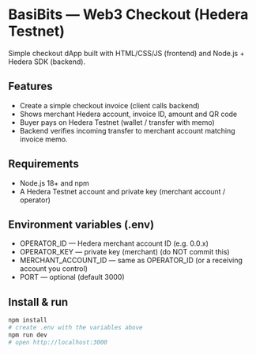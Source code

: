 # BasiBits — Web3 Checkout (Hedera Testnet)
Simple checkout dApp built with HTML/CSS/JS (frontend) and Node.js + Hedera
SDK (backend).

## Features
- Create a simple checkout invoice (client calls backend)
- Shows merchant Hedera account, invoice ID, amount and QR code
- Buyer pays on Hedera Testnet (wallet / transfer with memo)
- Backend verifies incoming transfer to merchant account matching invoice
memo.

## Requirements
- Node.js 18+ and npm
- A Hedera Testnet account and private key (merchant account / operator)

## Environment variables (.env)
- OPERATOR_ID — Hedera merchant account ID (e.g. 0.0.x)
- OPERATOR_KEY — private key (merchant) (do NOT commit this)
- MERCHANT_ACCOUNT_ID — same as OPERATOR_ID (or a receiving account you
control)
- PORT — optional (default 3000)

## Install & run
```bash
npm install
# create .env with the variables above
npm run dev
# open http://localhost:3000